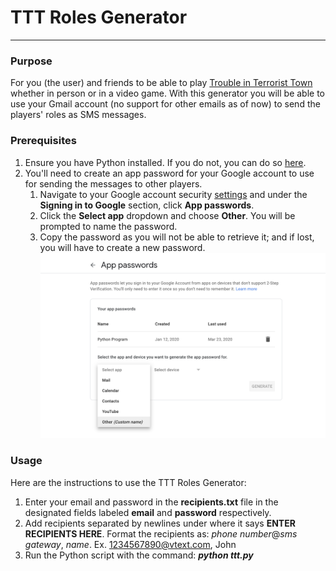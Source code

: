 # TTT Roles Generator
---

### Purpose
For you (the user) and friends to be able to play [Trouble in Terrorist Town](https://www.troubleinterroristtown.com/) whether in person or in a video game. With this generator you will be able to use your Gmail account (no support for other emails as of now) to send the players' roles as SMS messages.

### Prerequisites
1. Ensure you have Python installed. If you do not, you can do so [here](https://www.python.org/downloads/).
2. You'll need to create an app password for your Google account to use for sending the messages to other players.<br>
   1. Navigate to your Google account security [settings](https://myaccount.google.com/intro/security) and under the **Signing in to Google** section, click **App passwords**.
   2. Click the **Select app** dropdown and choose **Other**. You will be prompted to name the password.
   3. Copy the password as you will not be able to retrieve it; and if lost, you will have to create a new password.<br>
  ![Google App Passwords](images/apppasswords.png)<br>

### Usage
Here are the instructions to use the TTT Roles Generator:
1. Enter your email and password in the **recipients.txt** file in the designated fields labeled **email** and **password** respectively.
2. Add recipients separated by newlines under where it says **ENTER RECIPIENTS HERE**. Format the recipients as: *phone number*@*sms gateway*, *name*. Ex. 1234567890@vtext.com, John
3. Run the Python script with the command: ***python ttt.py***
